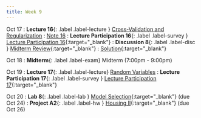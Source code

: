```yaml
---
title: Week 9
---
```


Oct 17
: **Lecture 16**{: .label .label-lecture } [Cross-Validation and Regularization](lecture/lec16)
    : [Note 16](https://ds100.org/course-notes/cv_regularization/cv_reg.html)
: **Lecture Participation 16**{: .label .label-survey } [Lecture Participation 16](https://app.sli.do/event/wj6RohumydmYtqW3aER7Ka/embed/polls/f24960e5-0f7f-4740-a0d0-55a20771dbb7){:target="_blank"}
: **Discussion 8**{: .label .label-disc } [Midterm Review](https://drive.google.com/file/d/17qJ-OugSe0DkRY-sgho62m9yOG9n4rE_/view?usp=sharing){:target="_blank"}
    : [Solution](https://drive.google.com/file/d/1DzHLycwpE2yQQVOt_tGyR_SGTK1CbL0h/view?usp=sharing){:target="_blank"}

Oct 18
: **Midterm**{: .label .label-exam} Midterm (7:00pm - 9:00pm)

Oct 19
: **Lecture 17**{: .label .label-lecture} [Random Variables](lecture/lec17)
: **Lecture Participation 17**{: .label .label-survey } [Lecture Participation 17](https://app.sli.do/event/89KEvs8rrZv9aHgLG1BW5p/embed/polls/14a66369-b439-4d3e-af18-161a4c5861e1){:target="_blank"}

Oct 20
: **Lab 8**{: .label .label-lab } [Model Selection](https://data100.datahub.berkeley.edu/hub/user-redirect/git-pull?repo=https%3A%2F%2Fgithub.com%2FDS-100%2Ffa23-student&urlpath=lab%2Ftree%2Ffa23-student%2Flab%2Flab08%2Flab08.ipynb&branch=main){:target="_blank"} (due Oct 24)
: **Project A2**{: .label .label-hw } [Housing II](https://data100.datahub.berkeley.edu/hub/user-redirect/git-pull?repo=https%3A%2F%2Fgithub.com%2FDS-100%2Ffa23-student&urlpath=lab%2Ftree%2Ffa23-student%2Fproj%2FprojA2%2FprojA2.ipynb&branch=main){:target="_blank"}  (due Oct 26)
